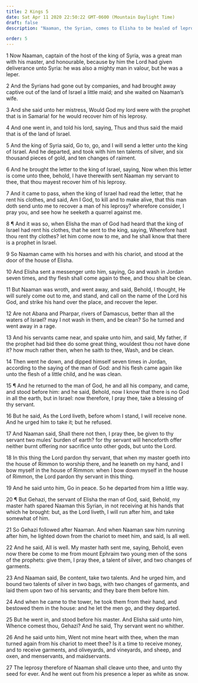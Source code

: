 ```yaml
---
title: 2 Kings 5
date: Sat Apr 11 2020 22:50:22 GMT-0600 (Mountain Daylight Time)
draft: false
description: "Naaman, the Syrian, comes to Elisha to be healed of leprosy—He rejects the prophet’s instruction at first but relents and dips himself in the Jordan seven times; he is healed—Elisha refuses to accept a reward—Gehazi accepts a gift from Naaman and is cursed with leprosy."

order: 5
---
```

    
1 Now Naaman, captain of the host of the king of Syria, was a great man with his master, and honourable, because by him the Lord had given deliverance unto Syria: he was also a mighty man in valour, but he was a leper.

2 And the Syrians had gone out by companies, and had brought away captive out of the land of Israel a little maid; and she waited on Naaman’s wife.

3 And she said unto her mistress, Would God my lord were with the prophet that is in Samaria! for he would recover him of his leprosy.

4 And one went in, and told his lord, saying, Thus and thus said the maid that is of the land of Israel.

5 And the king of Syria said, Go to, go, and I will send a letter unto the king of Israel. And he departed, and took with him ten talents of silver, and six thousand pieces of gold, and ten changes of raiment.

6 And he brought the letter to the king of Israel, saying, Now when this letter is come unto thee, behold, I have therewith sent Naaman my servant to thee, that thou mayest recover him of his leprosy.

7 And it came to pass, when the king of Israel had read the letter, that he rent his clothes, and said, Am I God, to kill and to make alive, that this man doth send unto me to recover a man of his leprosy? wherefore consider, I pray you, and see how he seeketh a quarrel against me.

8 ¶ And it was so, when Elisha the man of God had heard that the king of Israel had rent his clothes, that he sent to the king, saying, Wherefore hast thou rent thy clothes? let him come now to me, and he shall know that there is a prophet in Israel.

9 So Naaman came with his horses and with his chariot, and stood at the door of the house of Elisha.

10 And Elisha sent a messenger unto him, saying, Go and wash in Jordan seven times, and thy flesh shall come again to thee, and thou shalt be clean.

11 But Naaman was wroth, and went away, and said, Behold, I thought, He will surely come out to me, and stand, and call on the name of the Lord his God, and strike his hand over the place, and recover the leper.

12 Are not Abana and Pharpar, rivers of Damascus, better than all the waters of Israel? may I not wash in them, and be clean? So he turned and went away in a rage.

13 And his servants came near, and spake unto him, and said, My father, if the prophet had bid thee do some great thing, wouldest thou not have done it? how much rather then, when he saith to thee, Wash, and be clean.

14 Then went he down, and dipped himself seven times in Jordan, according to the saying of the man of God: and his flesh came again like unto the flesh of a little child, and he was clean.

15 ¶ And he returned to the man of God, he and all his company, and came, and stood before him: and he said, Behold, now I know that there is no God in all the earth, but in Israel: now therefore, I pray thee, take a blessing of thy servant.

16 But he said, As the Lord liveth, before whom I stand, I will receive none. And he urged him to take it; but he refused.

17 And Naaman said, Shall there not then, I pray thee, be given to thy servant two mules’ burden of earth? for thy servant will henceforth offer neither burnt offering nor sacrifice unto other gods, but unto the Lord.

18 In this thing the Lord pardon thy servant, that when my master goeth into the house of Rimmon to worship there, and he leaneth on my hand, and I bow myself in the house of Rimmon: when I bow down myself in the house of Rimmon, the Lord pardon thy servant in this thing.

19 And he said unto him, Go in peace. So he departed from him a little way.

20 ¶ But Gehazi, the servant of Elisha the man of God, said, Behold, my master hath spared Naaman this Syrian, in not receiving at his hands that which he brought: but, as the Lord liveth, I will run after him, and take somewhat of him.

21 So Gehazi followed after Naaman. And when Naaman saw him running after him, he lighted down from the chariot to meet him, and said, Is all well.

22 And he said, All is well. My master hath sent me, saying, Behold, even now there be come to me from mount Ephraim two young men of the sons of the prophets: give them, I pray thee, a talent of silver, and two changes of garments.

23 And Naaman said, Be content, take two talents. And he urged him, and bound two talents of silver in two bags, with two changes of garments, and laid them upon two of his servants; and they bare them before him.

24 And when he came to the tower, he took them from their hand, and bestowed them in the house: and he let the men go, and they departed.

25 But he went in, and stood before his master. And Elisha said unto him, Whence comest thou, Gehazi? And he said, Thy servant went no whither.

26 And he said unto him, Went not mine heart with thee, when the man turned again from his chariot to meet thee? Is it a time to receive money, and to receive garments, and oliveyards, and vineyards, and sheep, and oxen, and menservants, and maidservants.

27 The leprosy therefore of Naaman shall cleave unto thee, and unto thy seed for ever. And he went out from his presence a leper as white as snow.
